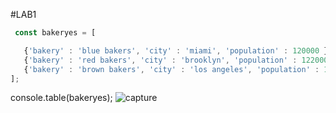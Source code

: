 
#LAB1
```javascript
 const bakeryes = [

   {'bakery' : 'blue bakers', 'city' : 'miami', 'population' : 120000 },
   {'bakery' : 'red bakers', 'city' : 'brooklyn', 'population' : 122000 },
   {'bakery' : 'brown bakers', 'city' : 'los angeles', 'population' : 125000 }   
];
```
console.table(bakeryes);
![capture](https://user-images.githubusercontent.com/31773886/30236050-b3f021a0-94df-11e7-8dba-4240343c8f49.PNG)
